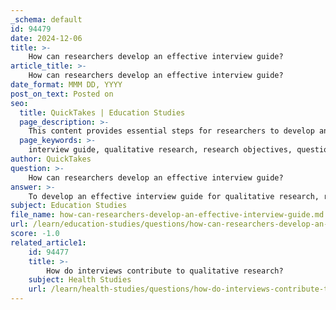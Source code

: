 ```yaml
---
_schema: default
id: 94479
date: 2024-12-06
title: >-
    How can researchers develop an effective interview guide?
article_title: >-
    How can researchers develop an effective interview guide?
date_format: MMM DD, YYYY
post_on_text: Posted on
seo:
  title: QuickTakes | Education Studies
  page_description: >-
    This content provides essential steps for researchers to develop an effective interview guide for qualitative research, focusing on objectives, structure, question design, and fostering a trustworthy environment for in-depth exploration.
  page_keywords: >-
    interview guide, qualitative research, research objectives, question design, open-ended questions, interview structure, trust building, flexibility in interviews, data gathering, semi-structured interviews
author: QuickTakes
question: >-
    How can researchers develop an effective interview guide?
answer: >-
    To develop an effective interview guide for qualitative research, researchers should follow several key steps that ensure the guide is structured yet flexible enough to allow for in-depth exploration of topics. Here are the essential components to consider:\n\n1. **Define the Research Objectives**: Clearly outline the goals of the research. This will help in formulating questions that are directly linked to the research question while allowing for open-ended responses.\n\n2. **Structure the Guide**: An interview guide serves as a structured framework to direct the conversation. It should include major topics that need to be covered, ensuring that all relevant areas are addressed during the interview. However, it should also allow for digressions to explore unexpected aspects that may arise.\n\n3. **Question Design**: Develop questions that are open-ended to encourage detailed responses. It's beneficial to include a mix of behavioral and situational questions rather than solely biographical ones. This approach can lead to richer data and insights.\n\n4. **Order of Questions**: The sequence of questions is crucial. Start with easier, confidence-boosting questions to help the interviewee feel comfortable. Gradually move to more complex or sensitive topics as trust is established.\n\n5. **Create a Comfortable Environment**: Choose a setting for the interview that is free from distractions and conducive to open dialogue. This can help in generating trust and making the interviewee feel at ease.\n\n6. **Explain the Research Goals**: At the beginning of the interview, explain the purpose of the research in broad terms, particularly if it relates to solving a problem that is significant to the interviewee. This can enhance engagement and willingness to share.\n\n7. **Confidentiality and Trust**: Clearly communicate the confidentiality agreement to the interviewee. Establishing trust is particularly important, especially when discussing sensitive topics. Self-disclosure and highlighting shared experiences can help build rapport.\n\n8. **Flexibility**: While the guide should provide structure, it is essential to remain flexible during the interview. Be prepared to adapt the questions based on the interviewee's responses and the flow of the conversation.\n\nBy following these guidelines, researchers can create an effective interview guide that facilitates meaningful conversations and yields valuable qualitative data. This approach aligns with the semi-structured nature of qualitative interviews, allowing for both depth and breadth in the information gathered.
subject: Education Studies
file_name: how-can-researchers-develop-an-effective-interview-guide.md
url: /learn/education-studies/questions/how-can-researchers-develop-an-effective-interview-guide
score: -1.0
related_article1:
    id: 94477
    title: >-
        How do interviews contribute to qualitative research?
    subject: Health Studies
    url: /learn/health-studies/questions/how-do-interviews-contribute-to-qualitative-research
---
```


&nbsp;